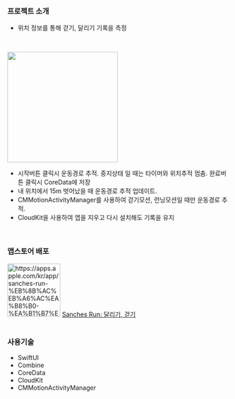 ### 프로젝트 소개
* 위치 정보를 통해 걷기, 달리기 기록을 측정
<br/>

<kbd><img src = "https://user-images.githubusercontent.com/84059338/224916419-954422ce-72ba-4963-9abc-8ee66e4e412e.gif" width="250"></kbd>
* 시작버튼 클릭시 운동경로 추적. 중지상태 일 때는 타이머와 위치추적 멈춤. 완료버튼 클릭시 CoreData에 저장
* 내 위치에서 15m 벗어났을 때 운동경로 추적 업데이트.
* CMMotionActivityManager를 사용하여 걷기모션, 런닝모션일 때만 운동경로 추적.
* CloudKit을 사용하여 앱을 지우고 다시 설치해도 기록을 유지
<br/>

### 앱스토어 배포
<img src = "https://user-images.githubusercontent.com/84059338/224919226-2c484db2-f8d6-4caa-9c00-ebfcc3a02c90.png" alt="https://apps.apple.com/kr/app/sanches-run-%EB%8B%AC%EB%A6%AC%EA%B8%B0-%EA%B1%B7%EA%B8%B0/id6446199498" width="120">
<a href="https://apps.apple.com/kr/app/sanches-run-%EB%8B%AC%EB%A6%AC%EA%B8%B0-%EA%B1%B7%EA%B8%B0/id6446199498">Sanches Run: 달리기, 걷기</a>
<br/><br/>

### 사용기술
* SwiftUI
* Combine
* CoreData
* CloudKit
* CMMotionActivityManager
